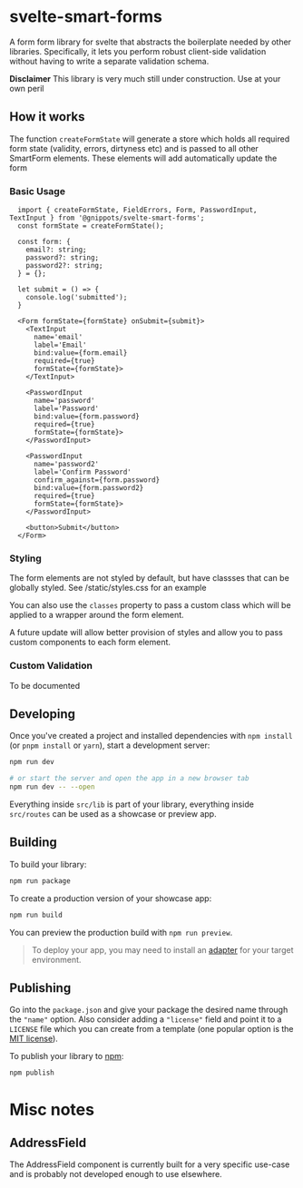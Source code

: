 # svelte-smart-forms
A form form library for svelte that abstracts the boilerplate needed by other libraries. Specifically, it lets you perform robust client-side validation without having to write a separate validation schema.

**Disclaimer** This library is very much still under construction. Use at your own peril

## How it works
The function `createFormState` will generate a store which holds all required form state (validity, errors, dirtyness etc) and is passed to all other SmartForm elements. These elements will add automatically update the form

### Basic Usage

```
  import { createFormState, FieldErrors, Form, PasswordInput, TextInput } from '@gnippots/svelte-smart-forms';
  const formState = createFormState();

  const form: {
    email?: string;
    password?: string;
    password2?: string;
  } = {};

  let submit = () => {
    console.log('submitted');
  }

  <Form formState={formState} onSubmit={submit}>
    <TextInput
      name='email'
      label='Email'
      bind:value={form.email}
      required={true}
      formState={formState}>
    </TextInput>

    <PasswordInput 
      name='password'
      label='Password'
      bind:value={form.password} 
      required={true} 
      formState={formState}>
    </PasswordInput>
    
    <PasswordInput 
      name='password2'
      label='Confirm Password'
      confirm_against={form.password}
      bind:value={form.password2} 
      required={true} 
      formState={formState}>
    </PasswordInput>

    <button>Submit</button>
  </Form>
```

### Styling
The form elements are not styled by default, but have classses that can be globally styled. See /static/styles.css for an example

You can also use the `classes` property to pass a custom class which will be applied to a wrapper around the form element.

A future update will allow better provision of styles and allow you to pass custom components to each form element.

### Custom Validation
To be documented

## Developing
Once you've created a project and installed dependencies with `npm install` (or `pnpm install` or `yarn`), start a development server:

```bash
npm run dev

# or start the server and open the app in a new browser tab
npm run dev -- --open
```

Everything inside `src/lib` is part of your library, everything inside `src/routes` can be used as a showcase or preview app.

## Building

To build your library:

```bash
npm run package
```

To create a production version of your showcase app:

```bash
npm run build
```

You can preview the production build with `npm run preview`.

> To deploy your app, you may need to install an [adapter](https://kit.svelte.dev/docs/adapters) for your target environment.

## Publishing

Go into the `package.json` and give your package the desired name through the `"name"` option. Also consider adding a `"license"` field and point it to a `LICENSE` file which you can create from a template (one popular option is the [MIT license](https://opensource.org/license/mit/)).

To publish your library to [npm](https://www.npmjs.com):

```bash
npm publish
```

# Misc notes
## AddressField
The AddressField component is currently built for a very specific use-case and is probably not developed enough to use elsewhere. 